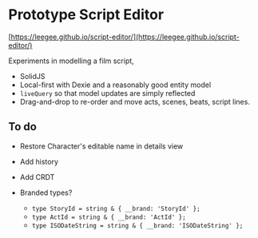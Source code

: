 # Prototype Script Editor

[https://leegee.github.io/script-editor/](https://leegee.github.io/script-editor/)

Experiments in modelling a film script, 

* SolidJS
* Local-first with Dexie and a reasonably good entity model
* `liveQuery` so that model updates are simply reflected
* Drag-and-drop to re-order and move acts, scenes, beats, script lines.

## To do

* Restore Character's editable name in details view

* Add history

* Add CRDT

* Branded types?
    - `type StoryId = string & { __brand: 'StoryId' };`
    - `type ActId = string & { __brand: 'ActId' };`
    - `type ISODateString = string & { __brand: 'ISODateString' };`
